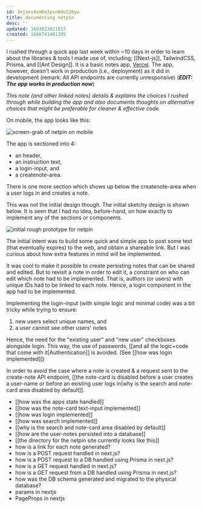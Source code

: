 ```yaml
---
id: 3ejaxv4xm6o2psn0du528yw
title: documenting netpin
desc: ''
updated: 1693823021817
created: 1686741481395
---
```


I rushed through a quick app last week within ~10 days in order to learn about the libraries & tools I made use of, including; [[Next-js]], TailwindCSS, Prisma, and [[Ant Design]]. It is a basic notes app, [Vercel](https://netpin.vercel.app/). The app, however, doesn't work in production (i.e., deployment) as it did in development (remark: All API endpoints are currently unresponsive) (_**EDIT: The app works in production now**_)

_This note (and other linked notes) details & explains the choices I rushed through while building the app and also documents thoughts on alternative choices that might be preferable for cleaner & effective code._

On mobile, the app looks like this:  

![screen-grab of netpin on mobile](/assets/images/image.png)  

The app is sectioned into 4:
- an header,
- an instruction text,
- a login-input, and
- a createnote-area.  

There is one more section which shows up below the createnote-area when a user logs in and creates a note.  

This was not the initial design though. The initial sketchy design is shown below. It is seen that I had no idea, before-hand, on how exactly to implement any of the sections or components.  

![initial rough prototype for netpin](/assets/images/image-1.png)

The initial intent was to build some quick and simple app to post some text (that eventually expires) to the web, and obtain a shareable link. But I was curious about how extra features in mind will be implemented.

It was cool to make it possible to create persisting notes that can be shared and edited. But to revisit a note in order to edit it, a constraint on who can edit which note had to be implemented. That is, authors (or users) with unique IDs had to be linked to each note. Hence, a login component in the app had to be implemented.

Implementing the login-input (with simple logic and minimal code) was a bit tricky while trying to ensure:  
1. new users select unique names, and  
2. a user cannot see other users' notes  

Hence, the need for the "existing user" and "new user" checkboxes alongside login. This way, the use of passwords, [[and all the logic+code that come with it|Authentication]] is avoided. (See [[how was login implemented]])

In order to avoid the case where a note is created & a request sent to the create-note API endpoint, [[the note-card is disabled before a user creates a user-name or before an existing user logs in|why is the search and note-card area disabled by default]].

- [[how was the apps state handled]]
- [[how was the note-card text-input implemented]]
- [[how was login implemented]]
- [[how was search implemented]]
- [[why is the search and note-card area disabled by default]]
- [[how are the user-notes persisted into a database]]
- [[the directory for the netpin site currently looks like this]]
- how is a link for each note generated?
- how is a POST request handled in next.js?  
- how is a POST request to a DB handled using Prisma in next.js?  
- how is a GET request handled in next.js?  
- how is a GET request from a DB handled using Prisma in next.js?  
- how was the DB schema generated and migrated to the physical database?
- params in nextjs
- PageProps in nextjs

